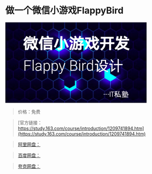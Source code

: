 # 做一个微信小游戏FlappyBird

![img](../../../assets/study163/free/17e72a40d5d0400f813cdf8a5fd5c32a.png)

> 价格：免费

> [官方链接：https://study.163.com/course/introduction/1209741894.htm](https://study.163.com/course/introduction/1209741894.htm)

> [阿里网盘：]()

> [百度网盘：]()

> [夸克网盘：]()
